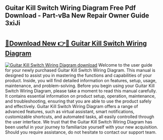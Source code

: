 ## Guitar Kill Switch Wiring Diagram Free Pdf Download - Part-vBa New Repair Owner Guide 3xiJi

# <h2><a href="http://dfktuu.blite.top/?on=Guitar+Kill+Switch+Wiring+Diagram">🔗Download New 👉🔴 Guitar Kill Switch Wiring Diagram</a></h2>

[![Guitar Kill Switch Wiring Diagram download](https://i.imgur.com/lujVjoI.png)](http://dfktuu.blite.top/?on=Guitar+Kill+Switch+Wiring+Diagram)
Welcome to the user guide for your newly purchased Guitar Kill Switch Wiring Diagram. This manual is designed to assist you in mastering the functions and capabilities of your product. Inside, you will find detailed information on features, setup, usage, maintenance, and problem-solving. Before you begin using your Guitar Kill Switch Wiring Diagram, please take a moment to read this manual carefully. It contains essential information on product setup, operation, maintenance, and troubleshooting, ensuring that you are able to use the product safely and effectively. Guitar Kill Switch Wiring Diagram offers a range of advanced features, such as virtual assistant, smart notifications, customizable shortcuts, and automated tasks, all easily controlled through the user interface. We trust that the Guitar Kill Switch Wiring Diagram has been useful in your journey to familiarize yourself with your new acquisition. Should you require assistance, do not hesitate to contact our support team.
